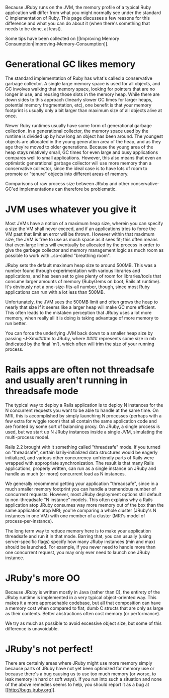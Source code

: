 Because JRuby runs on the JVM, the memory profile of a typical Ruby application will differ from what you might normally see under the standard C implementation of Ruby. This page discusses a few reasons for this difference and what you can do about it (when there's something that needs to be done, at least).

Some tips have been collected on [[Improving Memory Consumption|Improving-Memory-Consumption]].

Generational GC likes memory
============================

The standard implementation of Ruby has what's called a conservative garbage collector. A single large memory space is used for all objects, and GC involves walking that memory space, looking for pointers that are no longer in use, and reusing those slots in the memory heap. While there are down sides to this approach (linearly slower GC times for larger heaps, potential memory fragmentation, etc), one benefit is that your memory footprint is usually only a bit larger than maximum size of all objects alive at once.

Newer Ruby runtimes usually have some form of generational garbage collection. In a generational collector, the memory space used by the runtime is divided up by how long an object has been around. The youngest objects are allocated in the young generation area of the heap, and as they age they're moved to older generations. Because the young area of the heap stays relatively small, GC times for even large and busy applications compares well to small applications. However, this also means that even an optimistic generational garbage collector will use more memory than a conservative collector, since the ideal case is to have lots of room to promote or "tenure" objects into different areas of memory.

Comparisons of raw process size between JRuby and other conservative-GC'ed implementations can therefore be problematic.

JVM uses whatever you give it
=============================

Most JVMs have a notion of a maximum heap size, wherein you can specify a size the VM shall never exceed, and if an applications tries to force the VM past that limit an error will be thrown. However within that maximum size, the JVM is free to use as much space as it sees fit; this often means that even large limits will eventually be allocated by the process in order to give the garbage collector and memory management logic as much room as possible to work with...so-called "breathing room".

JRuby sets the default maximum heap size to around 500MB. This was a number found through experimentation with various libraries and applications, and has been set to give plenty of room for libraries/tools that consume larger amounts of memory (RubyGems on boot, Rails at runtime). It's obviously not a one-size-fits-all number, though, since most Ruby applications can run with a lot less than 500MB.

Unfortunately, the JVM sees the 500MB limit and often grows the heap to nearly that size if it seems like a larger heap will make GC more efficient. This often leads to the mistaken perception that JRuby uses a lot more memory, when really all it is doing is taking advantage of more memory to run better.

You can force the underlying JVM back down to a smaller heap size by passing -J-Xmx###m to JRuby, where #### represents some size in mb (indicated by the final 'm'), which often will trim the size of your running process.

Rails apps are often not threadsafe and usually aren't running in threadsafe mode
=================================================================================

The typical way to deploy a Rails application is to deploy N instances for the N concurrent requests you want to be able to handle at the same time. On MRI, this is accomplished by simply launching N processes (perhaps with a few extra for wiggle room) that all contain the same application code and are fronted by some sort of balancing proxy. On JRuby, a single process is used, but we start up N JRuby instances inside a single JVM, simulating the multi-process model.

Rails 2.2 brought with it something called "threadsafe" mode. If you turned on "threadsafe", certain lazily-initialized data structures would be eagerly initialized, and various other concurrency-unfriendly parts of Rails were wrapped with appropriate synchronization. The result is that many Rails applications, properly written, can run as a single instance on JRuby and handle as much (or more) concurrent load as N instances.

We generally recommend getting your application "threadsafe", since in a much smaller memory footprint you can handle a tremendous number of concurrent requests. However, most JRuby deployment options still default to non-threadsafe "N instance" models. This often explains why a Rails application atop JRuby consumes way more memory out of the box than the same application atop MRI; you're comparing a whole cluster (JRuby's N instances in one VM) with one member of a cluster (MRI's model of process-per-instance).

The long term way to reduce memory here is to make your application threadsafe and run it in that mode. Barring that, you can usually (using server-specific flags) specify how many JRuby instances (min and max) should be launched. For example, if you never need to handle more than one concurrent request, you may only ever need to launch one JRuby instance.

JRuby's more OO
===============

Because JRuby is written mostly in Java (rather than C), the entirety of the JRuby runtime is implemented in a very typical object-oriented way. This makes it a more approachable codebase, but all that composition can have a memory cost when compared to flat, dumb C structs that are only as large as their contents. Better abstractions often cost memory (or performance).

We try as much as possible to avoid excessive object size, but some of this difference is unavoidable.

JRuby's not perfect!
====================

There are certainly areas where JRuby might use more memory simply because parts of JRuby have not yet been optimized for memory use or because there's a bug causing us to use too much memory (or worse, to leak memory in hard or soft ways). If you run into such a situation and none of the above remedies seems to help, you should report it as a bug at [[http://bugs.jruby.org]].